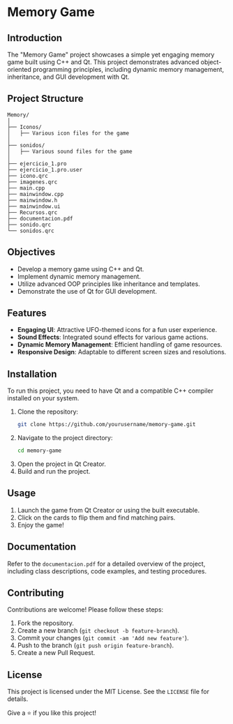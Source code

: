 # Memory Game

## Introduction

The "Memory Game" project showcases a simple yet engaging memory game built using C++ and Qt. This project demonstrates advanced object-oriented programming principles, including dynamic memory management, inheritance, and GUI development with Qt.

## Project Structure

```
Memory/
│
├── Iconos/
│   ├── Various icon files for the game
│
├── sonidos/
│   ├── Various sound files for the game
│
├── ejercicio_1.pro
├── ejercicio_1.pro.user
├── icono.qrc
├── imagenes.qrc
├── main.cpp
├── mainwindow.cpp
├── mainwindow.h
├── mainwindow.ui
├── Recursos.qrc
├── documentacion.pdf
├── sonido.qrc
└── sonidos.qrc
```

## Objectives

- Develop a memory game using C++ and Qt.
- Implement dynamic memory management.
- Utilize advanced OOP principles like inheritance and templates.
- Demonstrate the use of Qt for GUI development.

## Features

- **Engaging UI**: Attractive UFO-themed icons for a fun user experience.
- **Sound Effects**: Integrated sound effects for various game actions.
- **Dynamic Memory Management**: Efficient handling of game resources.
- **Responsive Design**: Adaptable to different screen sizes and resolutions.

## Installation

To run this project, you need to have Qt and a compatible C++ compiler installed on your system.

1. Clone the repository:
   ```bash
   git clone https://github.com/yourusername/memory-game.git
   ```
2. Navigate to the project directory:
   ```bash
   cd memory-game
   ```
3. Open the project in Qt Creator.
4. Build and run the project.

## Usage

1. Launch the game from Qt Creator or using the built executable.
2. Click on the cards to flip them and find matching pairs.
3. Enjoy the game!

## Documentation

Refer to the `documentacion.pdf` for a detailed overview of the project, including class descriptions, code examples, and testing procedures.

## Contributing

Contributions are welcome! Please follow these steps:

1. Fork the repository.
2. Create a new branch (`git checkout -b feature-branch`).
3. Commit your changes (`git commit -am 'Add new feature'`).
4. Push to the branch (`git push origin feature-branch`).
5. Create a new Pull Request.

## License

This project is licensed under the MIT License. See the `LICENSE` file for details.

Give a ⭐️ if you like this project!
